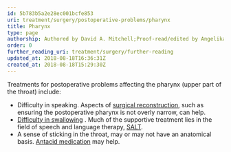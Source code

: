 ```yaml
---
id: 5b783b5a2e28ec001bcfe853
uri: treatment/surgery/postoperative-problems/pharynx
title: Pharynx
type: page
authorship: Authored by David A. Mitchell;Proof-read/edited by Angelika Sebald
order: 0
further_reading_uri: treatment/surgery/further-reading
updated_at: 2018-08-18T16:36:31Z
created_at: 2018-08-18T15:29:30Z
---
```


<p>Treatments for postoperative problems affecting the pharynx (upper
    part of the throat) include:</p>
<ul>
    <li>Difficulty in speaking. Aspects of <a href="/treatment/surgery/reconstruction/detailed">surgical reconstruction</a>,
        such as ensuring the postoperative pharynx is not overly
        narrow, can help.</li>
    <li><a href="/diagnosis/a-z/dysphagia">Difficulty in swallowing</a>        . Much of the supportive treatment lies in the field
        of speech and language therapy, <a href="/help/salt">SALT</a>.</li>
    <li>A sense of sticking in the throat, may or may not have an
        anatomical basis. <a href="/treatment/other/medication/miscellaneous/antacid">Antacid medication</a>        may help.</li>
</ul>
